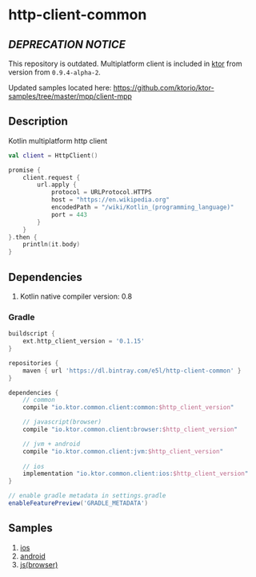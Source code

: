 # http-client-common

## *DEPRECATION NOTICE*
This repository is outdated. Multiplatform client is included in [ktor](http://ktor.io) from version from `0.9.4-alpha-2`.

Updated samples located here: https://github.com/ktorio/ktor-samples/tree/master/mpp/client-mpp

## Description

Kotlin multiplatform http client

```kotlin
val client = HttpClient()

promise {
    client.request {
        url.apply {
            protocol = URLProtocol.HTTPS
            host = "https://en.wikipedia.org"
            encodedPath = "/wiki/Kotlin_(programming_language)"
            port = 443
        }
    }
}.then {
    println(it.body)
}
```

## Dependencies

1. Kotlin native compiler version: 0.8

### Gradle
```groovy
buildscript {
    ext.http_client_version = '0.1.15'
}

repositories {
    maven { url 'https://dl.bintray.com/e5l/http-client-common' }
}

dependencies {
    // common
    compile "io.ktor.common.client:common:$http_client_version"

    // javascript(browser)
    compile "io.ktor.common.client:browser:$http_client_version"

    // jvm + android
    compile "io.ktor.common.client:jvm:$http_client_version"
    
    // ios
    implementation "io.ktor.common.client:ios:$http_client_version"
}
```

```groovy
// enable gradle metadata in settings.gradle
enableFeaturePreview('GRADLE_METADATA')
```

## Samples
1. [ios](samples/ios-test-application)
2. [android](samples/android-test-application)
3. [js(browser)](samples/web-test-application)
